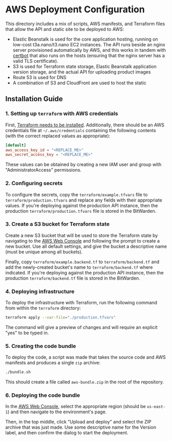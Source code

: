 # AWS Deployment Configuration

This directory includes a mix of scripts, AWS manifests, and Terraform files that allow the API and static site to be deployed to AWS:

- Elastic Beanstalk is used for the core application hosting, running on low-cost t3a.nano/t3.nano EC2 instances. The API runs beside an nginx server provisioned automatically by AWS, and this works in tandem with [certbot](https://certbot.eff.org/) that also runs on the hosts (ensuring that the nginx server has a valid TLS certificate).
- S3 is used for Terraform state storage, Elastic Beanstalk application version storage, and the actual API for uploading product images
- Route 53 is used for DNS
- A combination of S3 and CloudFront are used to host the static

## Installation Guide

### 1. Setting up `terraform` with AWS credentials

First, [Terraform needs to be installed](https://learn.hashicorp.com/tutorials/terraform/install-cli). Additionally, there should be an AWS credentials file at `~/.aws/credentials` containing the following contents (with the correct replaced values as appropriate):

```toml
[default]
aws_access_key_id = "<REPLACE_ME>"
aws_secret_access_key = "<REPLACE_ME>"
```

These values can be obtained by creating a new IAM user and group with "AdministratorAccess" permissions.

### 2. Configuring secrets

To configure the secrets, copy the `terraform/example.tfvars` file to `terraform/production.tfvars` and replace any fields with their appropriate values. If you're deploying against the production API instance, then the production `terraform/production.tfvars` file is stored in the BitWarden.

### 3. Create a S3 bucket for Terraform state

Create a new S3 bucket that will be used to store the Terraform state by navigating to the [AWS Web Console](https://s3.console.aws.amazon.com/s3/home) and following the prompt to create a new bucket. Use all default settings, and give the bucket a descriptive name (must be unique among all buckets).

Finally, copy `terraform/example.backend.tf` to `terraform/backend.tf` and add the newly-created bucket's name to `terraform/backend.tf` where indicated. If you're deploying against the production API instance, then the production `terraform/backend.tf` file is stored in the BitWarden.

### 4. Deploying infrastructure

To deploy the infrastructure with Terraform, run the following command from within the `terraform` directory:

```sh
terraform apply --var-file="./production.tfvars"
```

The command will give a preview of changes and will require an explicit "yes" to be typed in.

### 5. Creating the code bundle

To deploy the code, a script was made that takes the source code and AWS manifests and produces a single `zip` archive:

```sh
./bundle.sh
```

This should create a file called `aws-bundle.zip` in the root of the repository.

### 6. Deploying the code bundle

In the [AWS Web Console](https://console.aws.amazon.com/elasticbeanstalk/home), select the appropriate region (should be `us-east-1`) and then navigate to the environment's page.

Then, in the top middle, click "Upload and deploy" and select the ZIP archive that was just made. Use some descriptive name for the Version label, and then confirm the dialog to start the deployment.

